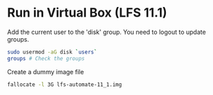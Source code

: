# Run in Virtual Box (LFS 11.1)
Add the current user to the 'disk' group. You need to logout to update groups.
``` bash
sudo usermod -aG disk `users`
groups # Check the groups
```

Create a dummy image file
``` bash
fallocate -l 3G lfs-automate-11_1.img
```
